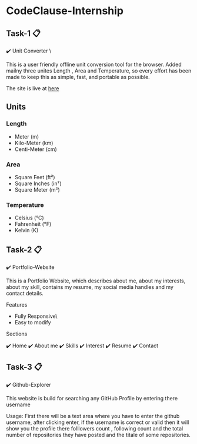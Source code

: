 # CodeClause-Internship

## Task-1 📋
✔️ Unit Converter \ 

This is a user friendly offline unit conversion tool for the browser. Added mailny three unites Length , Area and Temperature, so every effort has been made to keep this as simple, fast, and portable as possible.

The site is live at [here](https://github.com/DheerajPathrod/CodeClause-Internship)

## Units

### Length
* Meter (m)
* Kilo-Meter (km)
* Centi-Meter (cm)

### Area
* Square Feet (ft²)
* Square Inches (in²)
* Square Meter (m²)

### Temperature
* Celsius (°C)
* Fahrenheit (°F)
* Kelvin (K)


## Task-2 📋
✔️ Portfolio-Website

This is a Portfolio Website, which describes about me, about my interests, about my skill, contains my resume, my social media handles and my contact details.

Features
* Fully Responsive\
* Easy to modify

Sections

✔️ Home
✔️ About me
✔️ Skills
✔️ Interest
✔️ Resume
✔️ Contact

## Task-3 📋
✔️ Github-Explorer

This website is build for searching any GitHub Profile by entering there username

Usage:
      First there will be a text area where you have to enter the github username, after clicking enter, if the username is correct or           valid then it will show you the profile there folllowers count , following count and the total number of repositories they have             posted and the titale of some repositories.

